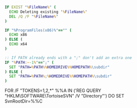 ```bat
IF EXIST "%FileName%" (
  ECHO Deleting existing '%FileName%'
  DEL /Q /F "%FileName%"
)

IF "%ProgramFiles(x86)%"=="" (
  ECHO x86
) ELSE (
  ECHO x64
)

:: If PATH already ends with a ";" don't add an extra one
IF "%PATH:~-1%"==";" (
  SET "PATH=%PATH%%HOMEDRIVE%%HOMEPATH%\subdir"
) ELSE (
  SET "PATH=%PATH%;%HOMEDRIVE%%HOMEPATH%\subdir"
)
```

FOR /F "TOKENS=1,2,*" %%A IN ('REG QUERY "HKLM\SOFTWARE\TortoiseSVN" /V "Directory"') DO SET SvnRootDir=%%C
